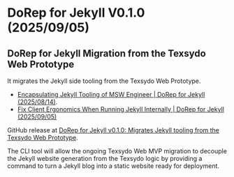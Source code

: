 <!-- Copyright (c) 2025 Tobias Briones. All rights reserved. -->
<!-- SPDX-License-Identifier: CC-BY-4.0 -->
<!-- This file is part of https://github.com/tobiasbriones/blog -->

# DoRep for Jekyll V0.1.0 (2025/09/05)

## DoRep for Jekyll Migration from the Texsydo Web Prototype

It migrates the Jekyll side tooling from the Texsydo Web Prototype.

- [Encapsulating Jekyll Tooling of MSW Engineer \| DoRep for Jekyll (2025/08/14)](https://blog.mathsoftware.engineer/encapsulating-jekyll-tooling-of-msw-engineer---dorep-for-jekyll-2025-08-14).
- [Fix Client Ergonomics When Running Jekyll Internally \| DoRep for Jekyll (2025/09/05)](https://blog.mathsoftware.engineer/fix-client-ergonomics-when-running-jekyll-internally---dorep-for-jekyll-2025-09-05)

GitHub release at
[DoRep for Jekyll v0.1.0: Migrates Jekyll tooling from the Texsydo Web Prototype](https://github.com/texsydo/dorep-for-jekyll/releases/tag/v0.1.0).

The CLI tool will allow the ongoing Texsydo Web MVP migration to decouple the
Jekyll website generation from the Texsydo logic by providing a command to turn
a Jekyll blog into a static website ready for deployment.
